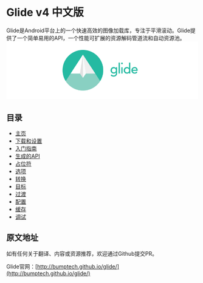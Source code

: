 # Glide v4 中文版
Glide是Android平台上的一个快速高效的图像加载库，专注于平滑滚动。Glide提供了一个简单易用的API，一个性能可扩展的资源解码管道流和自动资源池。
![glide logo](images/glide_logo.png)
## 目录
- [主页](Home.md)
- [下载和设置](Download-Setup.md)
- [入门指南](Getting-Started.md)
- [生成的API](Generated-API.md)
- [占位符](Placeholders.md)
- [选项](Options.md)
- [转换](Transformations.md)
- [目标](Targets.md)
- [过渡](Transitions.md)
- [配置](Configuration.md)
- [缓存](Caching.md)
- [调试](Debugging.md)

## 原文地址
如有任何关于翻译、内容或资源推荐，欢迎通过Github提交PR。

Glide官网：[http://bumptech.github.io/glide/](http://bumptech.github.io/glide/)
